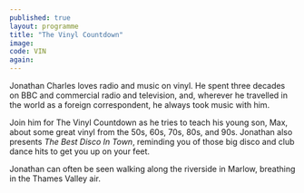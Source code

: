```yaml
---
published: true
layout: programme
title: "The Vinyl Countdown"
image:
code: VIN
again:
---
```


Jonathan Charles loves radio and music on vinyl. He spent three decades on BBC and commercial radio and television, and, wherever he travelled in the world as a foreign correspondent, he always took music with him.

Join him for The Vinyl Countdown as he tries to teach his young son, Max, about some great vinyl from the 50s, 60s, 70s, 80s, and 90s. Jonathan also presents _The Best Disco In Town_, reminding you of those big disco and club dance hits to get you up on your feet.

Jonathan can often be seen walking along the riverside in Marlow, breathing in the Thames Valley air.
